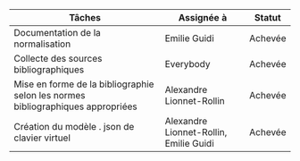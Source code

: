 | Tâches |Assignée à | Statut|
| --------- | --------- | --------- |
| Documentation de la normalisation| Emilie Guidi| Achevée |
| Collecte des sources bibliographiques | Everybody| Achevée |
|Mise en forme de la bibliographie selon les normes bibliographiques appropriées |Alexandre Lionnet-Rollin | Achevée
|Création du modèle . json de clavier virtuel | Alexandre Lionnet-Rollin, Emilie Guidi | Achevée |
